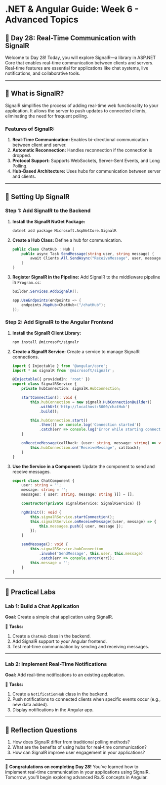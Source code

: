 # **.NET & Angular Guide: Week 6 - Advanced Topics**

## **🧩 Day 28: Real-Time Communication with SignalR**

Welcome to Day 28! Today, you will explore SignalR—a library in ASP.NET Core that enables real-time communication between clients and servers. Real-time features are essential for applications like chat systems, live notifications, and collaborative tools.

---

## **🧩 What is SignalR?**

SignalR simplifies the process of adding real-time web functionality to your application. It allows the server to push updates to connected clients, eliminating the need for frequent polling.

### **Features of SignalR:**
1. **Real-Time Communication:** Enables bi-directional communication between client and server.
2. **Automatic Reconnection:** Handles reconnection if the connection is dropped.
3. **Protocol Support:** Supports WebSockets, Server-Sent Events, and Long Polling.
4. **Hub-Based Architecture:** Uses hubs for communication between server and clients.

---

## **🧩 Setting Up SignalR**

### **Step 1: Add SignalR to the Backend**
1. **Install the SignalR NuGet Package:**
   ```bash
   dotnet add package Microsoft.AspNetCore.SignalR
   ```

2. **Create a Hub Class:**
   Define a hub for communication.
   ```csharp
   public class ChatHub : Hub {
       public async Task SendMessage(string user, string message) {
           await Clients.All.SendAsync("ReceiveMessage", user, message);
       }
   }
   ```

3. **Register SignalR in the Pipeline:**
   Add SignalR to the middleware pipeline in `Program.cs`:
   ```csharp
   builder.Services.AddSignalR();

   app.UseEndpoints(endpoints => {
       endpoints.MapHub<ChatHub>("/chatHub");
   });
   ```

### **Step 2: Add SignalR to the Angular Frontend**
1. **Install the SignalR Client Library:**
   ```bash
   npm install @microsoft/signalr
   ```

2. **Create a SignalR Service:**
   Create a service to manage SignalR connections.
   ```typescript
   import { Injectable } from '@angular/core';
   import * as signalR from '@microsoft/signalr';

   @Injectable({ providedIn: 'root' })
   export class SignalRService {
       private hubConnection: signalR.HubConnection;

       startConnection(): void {
           this.hubConnection = new signalR.HubConnectionBuilder()
               .withUrl('http://localhost:5000/chatHub')
               .build();

           this.hubConnection.start()
               .then(() => console.log('Connection started'))
               .catch(err => console.log('Error while starting connection: ', err));
       }

       onReceiveMessage(callback: (user: string, message: string) => void): void {
           this.hubConnection.on('ReceiveMessage', callback);
       }
   }
   ```

3. **Use the Service in a Component:**
   Update the component to send and receive messages.
   ```typescript
   export class ChatComponent {
       user: string = '';
       message: string = '';
       messages: { user: string, message: string }[] = [];

       constructor(private signalRService: SignalRService) {}

       ngOnInit(): void {
           this.signalRService.startConnection();
           this.signalRService.onReceiveMessage((user, message) => {
               this.messages.push({ user, message });
           });
       }

       sendMessage(): void {
           this.signalRService.hubConnection
               .invoke('SendMessage', this.user, this.message)
               .catch(err => console.error(err));
           this.message = '';
       }
   }
   ```

---

## **🧩 Practical Labs**

### **Lab 1: Build a Chat Application**
**Goal:** Create a simple chat application using SignalR.

🔧 **Tasks:**
1. Create a `ChatHub` class in the backend.
2. Add SignalR support to your Angular frontend.
3. Test real-time communication by sending and receiving messages.

---

### **Lab 2: Implement Real-Time Notifications**
**Goal:** Add real-time notifications to an existing application.

🔧 **Tasks:**
1. Create a `NotificationHub` class in the backend.
2. Push notifications to connected clients when specific events occur (e.g., new data added).
3. Display notifications in the Angular app.

---

## **🧩 Reflection Questions**
1. How does SignalR differ from traditional polling methods?
2. What are the benefits of using hubs for real-time communication?
3. How can SignalR improve user engagement in your applications?

---

🎉 **Congratulations on completing Day 28!** You’ve learned how to implement real-time communication in your applications using SignalR. Tomorrow, you’ll begin exploring advanced RxJS concepts in Angular.

